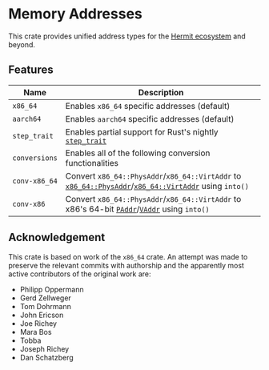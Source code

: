 # Memory Addresses

This crate provides unified address types for the [Hermit ecosystem](https://github.com/hermit-os) and beyond.

## Features

| Name | Description |
|------|-------------|
| `x86_64` | Enables `x86_64` specific addresses (default) |
| `aarch64` | Enables `aarch64` specific addresses (default) |
| `step_trait` | Enables partial support for Rust's nightly [`step_trait`](https://doc.rust-lang.org/core/iter/trait.Step.html) |
| `conversions` | Enables all of the following conversion functionalities |
| `conv-x86_64` | Convert `x86_64::PhysAddr`/`x86_64::VirtAddr` to [`x86_64::PhysAddr`](https://docs.rs/x86_64/0.15.1/x86_64/addr/struct.PhysAddr.html)/[`x86_64::VirtAddr`](https://docs.rs/x86_64/0.15.1/x86_64/addr/struct.VirtAddr.html) using `into()` |
| `conv-x86` | Convert `x86_64::PhysAddr`/`x86_64::VirtAddr` to x86's 64-bit [`PAddr`](https://docs.rs/x86/0.52.0/x86/bits64/paging/struct.PAddr.html)/[`VAddr`](https://docs.rs/x86/0.52.0/x86/bits64/paging/struct.VAddr.html) using `into()` |

## Acknowledgement

This crate is based on work of the `x86_64` crate. An attempt was made to preserve the relevant commits with authorship and the apparently most active contributors of the original work are:

- Philipp Oppermann
- Gerd Zellweger
- Tom Dohrmann
- John Ericson
- Joe Richey
- Mara Bos
- Tobba
- Joseph Richey
- Dan Schatzberg
